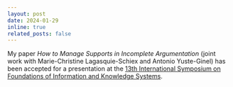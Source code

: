 ```yaml
---
layout: post
date: 2024-01-29
inline: true
related_posts: false
---
```


My paper *How to Manage Supports in Incomplete Argumentation* (joint work
with Marie-Christine Lagasquie-Schiex and Antonio Yuste-Ginel) has been accepted for a
presentation at the
[13th International Symposium on Foundations of Information and Knowledge Systems](https://foiks2024.github.io).
